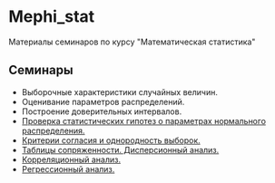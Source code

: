 # Mephi_stat
Материалы семинаров по курсу "Математическая статистика"
## Семинары
* Выборочные характеристики случайных величин.
* Оценивание параметров распределений.
* Построение доверительных интервалов.
* [Проверка статистических гипотез о параметрах нормального распределения.](seminar4/main.ipynb)
* [Критерии согласия и однородность выборок.](seminar5/main.ipynb)
* [Таблицы сопряженности. Дисперсионный анализ.](seminar6/main.ipynb) 
* [Корреляционный анализ.](seminar7/main.ipynb) 
* [Регрессионный анализ.](seminar8/main.ipynb)
